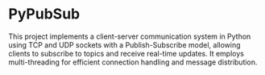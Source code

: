 # PyPubSub
This project implements a client-server communication system in Python using TCP and UDP sockets with a Publish-Subscribe model, allowing clients to subscribe to topics and receive real-time updates. It employs multi-threading for efficient connection handling and message distribution.

